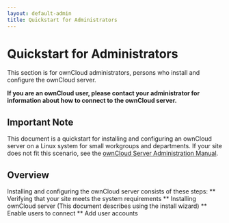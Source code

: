```yaml
---
layout: default-admin
title: Quickstart for Administrators
---
```


# Quickstart for Administrators
This section is for ownCloud administrators, persons who install and configure the ownCloud server.

**If you are an ownCloud user, please contact your administrator for information about how to connect to the ownCloud server.**

## Important Note
This document is a quickstart for installing and configuring an ownCloud server
on a Linux system for small workgroups and departments. If your site does not 
fit this scenario, see the [ownCloud Server Administration Manual](https://doc.owncloud.org/server/10.0/admin_manual/contents.html).

## Overview
Installing and configuring the ownCloud server consists of these steps:
** Verifying that your site meets the system requirements
** Installing ownCloud server
   (This document describes using the install wizard)
** Enable users to connect
** Add user accounts


